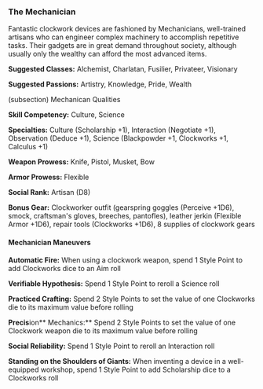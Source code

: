 ### The Mechanician 

Fantastic clockwork devices are fashioned by Mechanicians, well-trained
artisans who can engineer complex machinery to accomplish repetitive
tasks. Their gadgets are in great demand throughout society, although
usually only the wealthy can afford the most advanced items.

**Suggested Classes:** Alchemist, Charlatan, Fusilier, Privateer,
Visionary

**Suggested Passions:** Artistry, Knowledge, Pride, Wealth

(subsection) Mechanican Qualities

**Skill Competency:** Culture, Science

**Specialties:** Culture (Scholarship +1), Interaction (Negotiate +1),
Observation (Deduce +1), Science (Blackpowder +1, Clockworks +1,
Calculus +1)

**Weapon Prowess:** Knife, Pistol, Musket, Bow

**Armor Prowess:** Flexible

**Social Rank:** Artisan (D8)

**Bonus Gear:** Clockworker outfit (gearspring goggles (Perceive +1D6),
smock, craftsman's gloves, breeches, pantofles), leather jerkin
(Flexible Armor +1D6), repair tools (Clockworks +1D6), 8 supplies of
clockwork gears

#### Mechanician Maneuvers

**Automatic Fire:** When using a clockwork weapon, spend 1 Style Point
to add Clockworks dice to an Aim roll

**Verifiable Hypothesis:** Spend 1 Style Point to reroll a Science roll

**Practiced Crafting:** Spend 2 Style Points to set the value of one
Clockworks die to its maximum value before rolling

**Precis**ion** Mechanics:** Spend 2 Style Points to set the value of
one Clockwork weapon die to its maximum value before rolling

**Social Reliability:** Spend 1 Style Point to reroll an Interaction
roll

**Standing on the Shoulders of Giants:** When inventing a device in a
well-equipped workshop, spend 1 Style Point to add Scholarship dice to a
Clockworks roll

